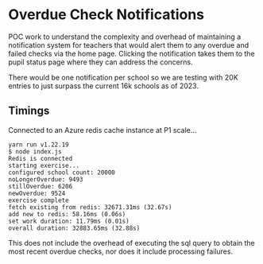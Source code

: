 # Overdue Check Notifications

POC work to understand the complexity and overhead of maintaining a notification system for teachers that would alert them to any overdue and failed checks via the home page.  Clicking the notification takes them to the pupil status page where they can address the concerns.

There would be one notification per school so we are testing with 20K entries to just surpass the current 16k schools as of 2023.

## Timings

Connected to an Azure redis cache instance at P1 scale...

```
yarn run v1.22.19
$ node index.js
Redis is connected
starting exercise...
configured school count: 20000
noLongerOverdue: 9493
stillOverdue: 6206
newOverdue: 9524
exercise complete
fetch existing from redis: 32671.31ms (32.67s)
add new to redis: 58.16ms (0.06s)
set work duration: 11.79ms (0.01s)
overall duration: 32883.65ms (32.88s)
```

This does not include the overhead of executing the sql query to obtain the most recent overdue checks, nor does it include processing failures.

